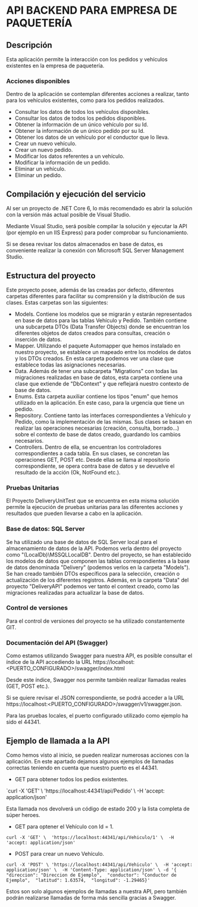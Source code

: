 # API BACKEND PARA EMPRESA DE PAQUETERÍA

## Descripción    
Esta aplicación permite la interacción con los pedidos y vehículos existentes en la empresa de paquetería.

### Acciones disponibles
Dentro de la aplicación se contemplan diferentes acciones a realizar, tanto para los vehículos existentes, como para los pedidos realizados.
* Consultar los datos de todos los vehículos disponibles.
* Consultar los datos de todos los pedidos disponibles.
* Obtener la información de un único vehículo por su Id.
* Obtener la información de un único pedido por su Id.
* Obtener los datos de un vehículo por el conductor que lo lleva.
* Crear un nuevo vehículo.
* Crear un nuevo pedido.
* Modificar los datos referentes a un vehículo.
* Modificar la información de un pedido.
* Eliminar un vehículo.
* Eliminar un pedido.


## Compilación y ejecución del servicio    
 Al ser un proyecto de .NET Core 6, lo más recomendado es abrir la solución con la versión más actual posible de Visual Studio.
 
 Mediante Visual Studio, será posible compilar la solución y ejecutar la API (por ejemplo en un IIS Express) para poder comprobar su funcionamiento.

 Si se desea revisar los datos almacenados en base de datos, es conveniente realizar la conexión con Microsoft SQL Server Management Studio.
    

## Estructura del proyecto  
 Este proyecto posee, además de las creadas por defecto, diferentes carpetas diferentes para facilitar su comprensión y la distribución de sus clases. Estas carpetas son las siguientes:
 * Models. Contiene los modelos que se migrarán y estarán representados en base de datos para las tablas Vehículo y Pedido. También contiene una subcarpeta DTOs (Data Transfer Objects) donde se encuentran los diferentes objetos de datos creados para consultas, creación o inserción de datos.
 * Mapper. Utilizando el paquete Automapper que hemos instalado en nuestro proyecto, se establece un mapeado entre los modelos de datos y los DTOs creados. En esta carpeta podemos ver una clase que establece todas las asignaciones necesarias.
 * Data. Además de tener una subcarpeta "Migrations" con todas las migraciones realizadas en base de datos, esta carpeta contiene una clase que extiende de "DbContext" y que reflejará nuestro contexto de base de datos.
 * Enums. Esta carpeta auxiliar contiene los tipos "enum" que hemos utilizado en la aplicación. En este caso, para la urgencia que tiene un pedido.
 * Repository. Contiene tanto las interfaces correspondientes a Vehículo y Pedido, como la implementación de las mismas. Sus clases se basan en realizar las operaciones necesarias (creación, consulta, borrado...) sobre el contexto de base de datos creado, guardando los cambios necesarios.
 * Controllers. Dentro de ella, se encuentran los controladores correspondientes a cada tabla. En sus clases, se concretan las operaciones GET, POST etc. Desde ellas se llama al repositorio correspondiente, se opera contra base de datos y se devuelve el resultado de la acción (Ok, NotFound etc.).
    
### Pruebas Unitarias    
 El Proyecto DeliveryUnitTest que se encuentra en esta misma solución permite la ejecución de pruebas unitarias para las diferentes acciones y resultados que pueden llevarse a cabo en la aplicación.
 

### Base de datos: SQL Server    
Se ha utilizado una base de datos de SQL Server local para el almacenamiento de datos de la API. Podemos verla dentro del proyecto como "(LocalDb)\\MSSQLLocalDB". 
Dentro del proyecto, se han establecido los modelos de datos que componen las tablas correspondientes a la base de datos denominada "Delivery" (podemos verlos en la carpeta "Models"). Se han creado también DTOs específicos para la selección, creación o actualización de los diferentes registros.
Además, en la carpeta "Data" del proyecto "DeliveryAPI" podemos ver tanto el context creado, como las migraciones realizadas para actualizar la base de datos.

### Control de versiones
Para el control de versiones del proyecto se ha utilizado constantemente GIT.

### Documentación del API (Swagger)
Como estamos utilizando Swagger para nuestra API, es posible consultar el índice de la API accediendo la URL https://localhost:<PUERTO_CONFIGURADO>/swagger/index.html

Desde este índice, Swagger nos permite también realizar llamadas reales (GET, POST etc.).

Si se quiere revisar el JSON correspondiente, se podrá acceder a la URL https://localhost:<PUERTO_CONFIGURADO>/swagger/v1/swagger.json.

Para las pruebas locales, el puerto configurado utilizado como ejemplo ha sido el 44341.


## Ejemplo de llamada a la API
Como hemos visto al inicio, se pueden realizar numerosas acciones con la aplicación. En este apartado dejamos algunos ejemplos de llamadas correctas teniendo en cuenta que nuestro puerto es el 44341.

* GET para obtener todos los pedios existentes.

`curl -X 'GET' \  'https://localhost:44341/api/Pedido' \  -H 'accept: application/json'

Esta llamada nos devolverá un código de estado 200 y la lista completa de súper heroes.

* GET para optener el Vehículo con Id = 1.

`curl -X 'GET' \  'https://localhost:44341/api/Vehiculo/1' \  -H 'accept: application/json'`

* POST para crear un nuevo Vehículo.

`curl -X 'POST' \
  'https://localhost:44341/api/Vehiculo' \  -H 'accept: application/json' \  -H 'Content-Type: application/json' \
  -d '{  "direccion": "Direccion de Ejemplo",  "conductor": "Conductor de Ejemplo",  "latitud": 1.63574,  "longitud": -1.29465}'`

Estos son solo algunos ejemplos de llamadas a nuestra API, pero también podrán realizarse llamadas de forma más sencilla gracias a Swagger.

